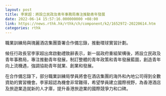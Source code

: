 ```yaml
---
layout: post
title: 李家超：將設立民政及青年事務局專注推動青年發展
date: 2022-06-14 15:57:16.000000000 +08:00
link: https://news.rthk.hk/rthk/ch/component/k2/1652972-20220614.htm
categories: rthk
---
```


職業訓練局與瑰麗酒店集團簽署合作備忘錄，推動環球實習計劃。

候任行政長官李家超出席啟動禮致辭表示，新一屆政府重組架構後，將設立民政及青年事務局，專注推動青年發展，制訂整體的青年政策和青年發展藍圖，創造青年向上流機遇，強調協助青年就業、創業和發展。

在合作備忘錄下，部分職業訓練局學員將會在酒店集團的海外和內地公司得到全數資助的實習機會。李家超認為機會非常難得，希望學員建立國際視野，為香港酒店及旅遊業造就新的人才庫，提升香港旅遊業的國際競爭力和口碑。
